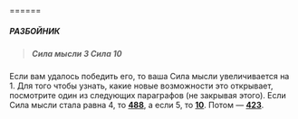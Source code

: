 ======

##### РАЗБОЙНИК

> ##### Сила мысли 3 Сила 10

Если вам удалось победить его, то ваша Сила мысли увеличивается на 1. Для того чтобы узнать, какие новые возможности это открывает, посмотрите один из следующих параграфов (не закрывая этого). Если Сила мысли стала равна 4, то [**488**](#n_488), а если 5, то [**10**](#n_10). Потом — [**423**](#n_423).


